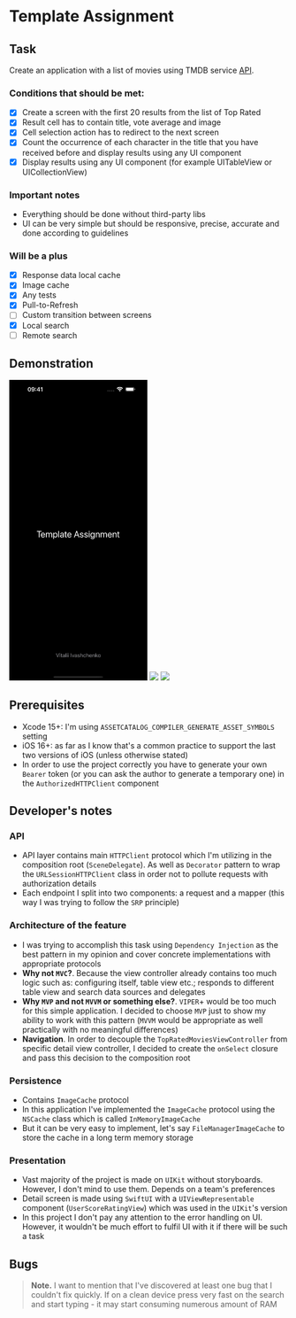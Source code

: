 # Template Assignment

## Task
Create an application with a list of movies using TMDB service [API](https://developer.themoviedb.org/docs).

### Conditions that should be met:
- [x] Create a screen with the first 20 results from the list of Top Rated
- [x] Result cell has to contain title, vote average and image
- [x] Cell selection action has to redirect to the next screen
- [x] Count the occurrence of each character in the title that you have received before and display results using any UI component
- [x] Display results using any UI component (for example UITableView or UICollectionView)

### Important notes
- Everything should be done without third-party libs
- UI can be very simple but should be responsive, precise, accurate and done according to guidelines

### Will be a plus
- [x] Response data local cache
- [x] Image cache
- [x] Any tests
- [x] Pull-to-Refresh
- [ ] Custom transition between screens
- [x] Local search
- [ ] Remote search

## Demonstration
<p>
  <img src='README/img1.png' width='250'>
  <img src='README/img2.png' width='250'>
  <img src='README/img3.png' width='250'>
</p>

## Prerequisites
- Xcode 15+: I'm using `ASSETCATALOG_COMPILER_GENERATE_ASSET_SYMBOLS` setting
- iOS 16+: as far as I know that's a common practice to support the last two versions of iOS (unless otherwise stated)
- In order to use the project correctly you have to generate your own `Bearer` token (or you can ask the author to generate a temporary one) in the `AuthorizedHTTPClient` component

## Developer's notes

### API
- API layer contains main `HTTPClient` protocol which I'm utilizing in the composition root (`SceneDelegate`). As well as `Decorator` pattern to wrap the `URLSessionHTTPClient` class in order not to pollute requests with authorization details
- Each endpoint I split into two components: a request and a mapper (this way I was trying to follow the `SRP` principle)

### Architecture of the feature
- I was trying to accomplish this task using `Dependency Injection` as the best pattern in my opinion and cover concrete implementations with appropriate protocols
- **Why not `MVC`?**. Because the view controller already contains too much logic such as: configuring itself, table view etc.; responds to different table view and search data sources and delegates
- **Why `MVP` and not `MVVM` or something else?**. `VIPER`+ would be too much for this simple application. I decided to choose `MVP` just to show my ability to work with this pattern (`MVVM` would be appropriate as well practically with no meaningful differences)
- **Navigation**. In order to decouple the `TopRatedMoviesViewController` from specific detail view controller, I decided to create the `onSelect` closure and pass this decision to the composition root

### Persistence
- Contains `ImageCache` protocol
- In this application I've implemented the `ImageCache` protocol using the `NSCache` class which is called `InMemoryImageCache`
- But it can be very easy to implement, let's say `FileManagerImageCache` to store the cache in a long term memory storage

### Presentation
- Vast majority of the project is made on `UIKit` without storyboards. However, I don't mind to use them. Depends on a team's preferences
- Detail screen is made using `SwiftUI` with a `UIViewRepresentable` component (`UserScoreRatingView`) which was used in the `UIKit`'s version
- In this project I don't pay any attention to the error handling on UI. However, it wouldn't be much effort to fulfil UI with it if there will be such a task

## Bugs
> **Note.**
> I want to mention that I've discovered at least one bug that I couldn't fix quickly. If on a clean device press very fast on the search and start typing - it may start consuming numerous amount of RAM
